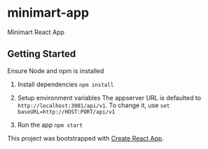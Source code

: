 # minimart-app

Minimart React App

## Getting Started 

Ensure Node and npm is installed 

1. Install dependencies
```npm install```

2. Setup environment variables
The appserver URL is defaulted to `http://localhost:3001/api/v1`. To change it, use
```set baseURL=http://HOST:PORT/api/v1```

3. Run the app
```npm start```


This project was bootstrapped with [Create React App](https://github.com/facebook/create-react-app).
